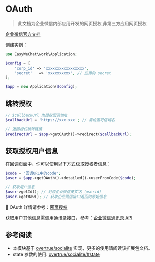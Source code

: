 # OAuth

> 此文档为企业微信内部应用开发的网页授权,非第三方应用网页授权

[企业微信官方文档](https://work.weixin.qq.com/api/doc#90000/90135/91020)

创建实例：

```php
use EasyWeChat\work\Application;

$config = [
    'corp_id' => 'xxxxxxxxxxxxxxxxx',
    'secret'   => 'xxxxxxxxxx', // 应用的 secret
];

$app = new Application($config);
```

## 跳转授权

```php
// $callbackUrl 为授权回调地址
$callbackUrl = 'https://xxx.xxx'; // 需设置可信域名

// 返回授权跳转链接
$redirectUrl = $app->getOAuth()->redirect($callbackUrl);
```

## 获取授权用户信息

在回调页面中，你可以使用以下方式获取授权者信息：

```php
$code = "回调URL中的code";
$user = $app->getOAuth()->detailed()->userFromCode($code);

// 获取用户信息
$user->getId(); // 对应企业微信英文名（userid）
$user->getRaw(); // 获取企业微信接口返回的原始信息
```

:book: OAuth 详情请参考：[网页授权](../oauth.md)

获取用户其他信息需调用通讯录接口，参考：[企业微信通讯录 API](https://github.com/EasyWeChat/docs/blob/master/wework/contacts.md)

## 参考阅读

- 本模块基于 [overtrue/socialite](https://github.com/overtrue/socialite/) 实现，更多的使用请阅读该扩展包文档。
- state 参数的使用: [overtrue/socialite/#state](https://github.com/overtrue/socialite/#state)
